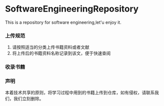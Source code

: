 # SoftwareEngineeringRepository
This is a repository for software engineering,let'u enjoy it.

### 上传规范 ###
1. 请按照适当的分类上传书籍资料或者文献
2. 将上传后的书籍资料名称记录到该文，便于快速查阅



### 收录书籍 ###




### 声明 ### 
本着技术共享的原则，将学习过程中用到的书籍上传到仓库，如有侵权，请联系我们，我们立刻删除。
